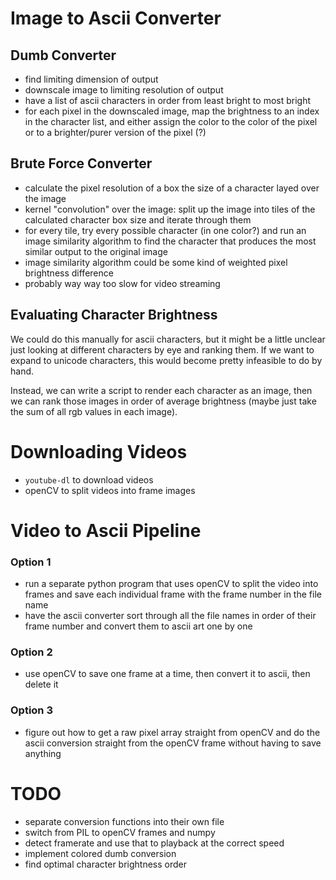 # Image to Ascii Converter

## Dumb Converter
- find limiting dimension of output
- downscale image to limiting resolution of output
- have a list of ascii characters in order from least bright to most bright
- for each pixel in the downscaled image, map the brightness to an index in the character list, and either assign the color to the color of the pixel or to a brighter/purer version of the pixel (?)

## Brute Force Converter
- calculate the pixel resolution of a box the size of a character layed over the image
- kernel "convolution" over the image: split up the image into tiles of the calculated character box size and iterate through them
- for every tile, try every possible character (in one color?) and run an image similarity algorithm to find the character that produces the most similar output to the original image
- image similarity algorithm could be some kind of weighted pixel brightness difference
- probably way way too slow for video streaming


## Evaluating Character Brightness
We could do this manually for ascii characters, but it might be a little unclear just looking at different characters by eye and ranking them. If we want to expand to unicode characters, this would become pretty infeasible to do by hand.

Instead, we can write a script to render each character as an image, then we can rank those images in order of average brightness (maybe just take the sum of all rgb values in each image).


# Downloading Videos
  - `youtube-dl` to download videos
  - openCV to split videos into frame images

# Video to Ascii Pipeline
### Option 1
- run a separate python program that uses openCV to split the video into frames and save each individual frame with the frame number in the file name
- have the ascii converter sort through all the file names in order of their frame number and convert them to ascii art one by one

### Option 2
- use openCV to save one frame at a time, then convert it to ascii, then delete it

### Option 3
- figure out how to get a raw pixel array straight from openCV and do the ascii conversion straight from the openCV frame without having to save anything

# TODO
- separate conversion functions into their own file
- switch from PIL to openCV frames and numpy
- detect framerate and use that to playback at the correct speed
- implement colored dumb conversion
- find optimal character brightness order